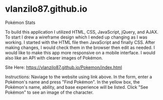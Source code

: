 # vlanzilo87.github.io

Pokémon Stats

To build this application I utilized HTML, CSS, JavaScript, jQuery, and AJAX. To start I drew a wireframe design which I ended up changing as I was working. I started with the HTML file then JavaScript and finally CSS. After making changes, I would check them in the browser then edit as needed. I would like to make this app more responsive on a mobile interface. I would also like an API with clearer images of Pokémon.

Site Here: https://vlanzilo87.github.io/Pokemon/index.html

Instructions: Naviage to the website using link above. In the form, enter a Pokémon's name and press "Find Pokémon". In the yellow box, the Pokémon's name, ability, and base experience will be listed. Click "See Pokémon" to see an image of the character.
